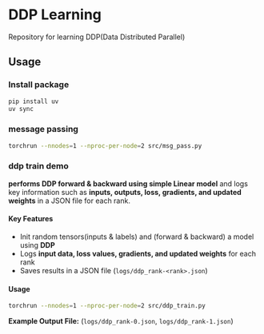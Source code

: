 # DDP Learning


Repository for learning DDP(Data Distributed Parallel)

## Usage
### Install package
```bash
pip install uv
uv sync
```

### message passing
```bash
torchrun --nnodes=1 --nproc-per-node=2 src/msg_pass.py
```

### ddp train demo

**performs DDP forward & backward using simple Linear model** and logs key information such as **inputs, outputs, loss, gradients, and updated weights** in a JSON file for each rank.

#### **Key Features**
- Init random tensors(inputs & labels) and (forward & backward) a model using **DDP**
- Logs **input data, loss values, gradients, and updated weights** for each rank
- Saves results in a JSON file (`logs/ddp_rank-<rank>.json`)

#### **Usage**
```bash
torchrun --nnodes=1 --nproc-per-node=2 src/ddp_train.py
```
**Example Output File:** (`logs/ddp_rank-0.json`, `logs/ddp_rank-1.json`)
